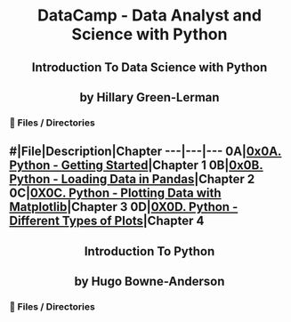 <h1 align="center">DataCamp - Data Analyst and Science with Python </h1>

<h2 align="center">Introduction To Data Science with Python </h2>

<h2 align="center">by Hillary Green-Lerman </h2>

### :file_folder: Files / Directories

#|File|Description|Chapter
---|---|---
0A|[0x0A. Python - Getting Started](./0x0A-getting_started)|Chapter 1
0B|[0x0B. Python - Loading Data in Pandas](./0x0B-load_data_pandas)|Chapter 2
0C|[0X0C. Python - Plotting Data with Matplotlib](./0x0C-plot_data_matplotlib)|Chapter 3
0D|[0X0D. Python - Different Types of Plots](./0x0D-different_plots_types)|Chapter 4
---

<h2 align="center">Introduction To Python </h2>

<h2 align="center">by Hugo Bowne-Anderson </h2>

### :file_folder: Files / Directories
